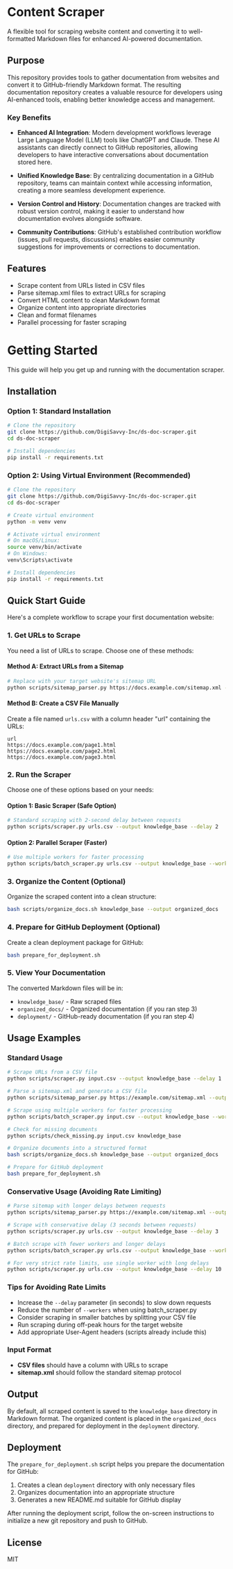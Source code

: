# Content Scraper

A flexible tool for scraping website content and converting it to well-formatted Markdown files for enhanced AI-powered documentation.

## Purpose

This repository provides tools to gather documentation from websites and convert it to GitHub-friendly Markdown format. The resulting documentation repository creates a valuable resource for developers using AI-enhanced tools, enabling better knowledge access and management.

### Key Benefits

- **Enhanced AI Integration**: Modern development workflows leverage Large Language Model (LLM) tools like ChatGPT and Claude. These AI assistants can directly connect to GitHub repositories, allowing developers to have interactive conversations about documentation stored here.

- **Unified Knowledge Base**: By centralizing documentation in a GitHub repository, teams can maintain context while accessing information, creating a more seamless development experience.

- **Version Control and History**: Documentation changes are tracked with robust version control, making it easier to understand how documentation evolves alongside software.

- **Community Contributions**: GitHub's established contribution workflow (issues, pull requests, discussions) enables easier community suggestions for improvements or corrections to documentation.

## Features

- Scrape content from URLs listed in CSV files
- Parse sitemap.xml files to extract URLs for scraping
- Convert HTML content to clean Markdown format
- Organize content into appropriate directories
- Clean and format filenames
- Parallel processing for faster scraping

# Getting Started

This guide will help you get up and running with the documentation scraper.

## Installation

### Option 1: Standard Installation

```bash
# Clone the repository
git clone https://github.com/DigiSavvy-Inc/ds-doc-scraper.git
cd ds-doc-scraper

# Install dependencies
pip install -r requirements.txt
```

### Option 2: Using Virtual Environment (Recommended)

```bash
# Clone the repository
git clone https://github.com/DigiSavvy-Inc/ds-doc-scraper.git
cd ds-doc-scraper

# Create virtual environment
python -m venv venv

# Activate virtual environment
# On macOS/Linux:
source venv/bin/activate
# On Windows:
venv\Scripts\activate

# Install dependencies
pip install -r requirements.txt
```

## Quick Start Guide

Here's a complete workflow to scrape your first documentation website:

### 1. Get URLs to Scrape

You need a list of URLs to scrape. Choose one of these methods:

#### Method A: Extract URLs from a Sitemap
```bash
# Replace with your target website's sitemap URL
python scripts/sitemap_parser.py https://docs.example.com/sitemap.xml --output urls.csv
```

#### Method B: Create a CSV File Manually
Create a file named `urls.csv` with a column header "url" containing the URLs:
```
url
https://docs.example.com/page1.html
https://docs.example.com/page2.html
https://docs.example.com/page3.html
```

### 2. Run the Scraper

Choose one of these options based on your needs:

#### Option 1: Basic Scraper (Safe Option)
```bash
# Standard scraping with 2-second delay between requests
python scripts/scraper.py urls.csv --output knowledge_base --delay 2
```

#### Option 2: Parallel Scraper (Faster)
```bash
# Use multiple workers for faster processing
python scripts/batch_scraper.py urls.csv --output knowledge_base --workers 3 --delay 2
```

### 3. Organize the Content (Optional)

Organize the scraped content into a clean structure:
```bash
bash scripts/organize_docs.sh knowledge_base --output organized_docs
```

### 4. Prepare for GitHub Deployment (Optional)

Create a clean deployment package for GitHub:
```bash
bash prepare_for_deployment.sh
```

### 5. View Your Documentation

The converted Markdown files will be in:
- `knowledge_base/` - Raw scraped files
- `organized_docs/` - Organized documentation (if you ran step 3)
- `deployment/` - GitHub-ready documentation (if you ran step 4)

## Usage Examples

### Standard Usage

```bash
# Scrape URLs from a CSV file
python scripts/scraper.py input.csv --output knowledge_base --delay 1

# Parse a sitemap.xml and generate a CSV file
python scripts/sitemap_parser.py https://example.com/sitemap.xml --output urls.csv

# Scrape using multiple workers for faster processing
python scripts/batch_scraper.py input.csv --output knowledge_base --workers 5

# Check for missing documents
python scripts/check_missing.py input.csv knowledge_base

# Organize documents into a structured format
bash scripts/organize_docs.sh knowledge_base --output organized_docs

# Prepare for GitHub deployment
bash prepare_for_deployment.sh
```

### Conservative Usage (Avoiding Rate Limiting)

```bash
# Parse sitemap with longer delays between requests
python scripts/sitemap_parser.py https://example.com/sitemap.xml --output urls.csv

# Scrape with conservative delay (3 seconds between requests)
python scripts/scraper.py urls.csv --output knowledge_base --delay 3

# Batch scrape with fewer workers and longer delays
python scripts/batch_scraper.py urls.csv --output knowledge_base --workers 2 --delay 5

# For very strict rate limits, use single worker with long delays
python scripts/scraper.py urls.csv --output knowledge_base --delay 10
```

### Tips for Avoiding Rate Limits

- Increase the `--delay` parameter (in seconds) to slow down requests
- Reduce the number of `--workers` when using batch_scraper.py
- Consider scraping in smaller batches by splitting your CSV file
- Run scraping during off-peak hours for the target website
- Add appropriate User-Agent headers (scripts already include this)

### Input Format

- **CSV files** should have a column with URLs to scrape
- **sitemap.xml** should follow the standard sitemap protocol

## Output

By default, all scraped content is saved to the `knowledge_base` directory in Markdown format. The organized content is placed in the `organized_docs` directory, and prepared for deployment in the `deployment` directory.

## Deployment

The `prepare_for_deployment.sh` script helps you prepare the documentation for GitHub:

1. Creates a clean `deployment` directory with only necessary files
2. Organizes documentation into an appropriate structure
3. Generates a new README.md suitable for GitHub display

After running the deployment script, follow the on-screen instructions to initialize a new git repository and push to GitHub.

## License

MIT